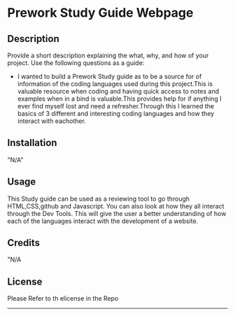 # Prework Study Guide Webpage

## Description

Provide a short description explaining the what, why, and how of your project. Use the following questions as a guide:

- I wanted to build a Prework Study guide as to be a source for of information of the coding languages used during this project.This is valuable resource when coding and having quick access to notes and examples when in a bind is valuable.This provides help for if anything I ever find myself lost and need a refresher.Through this I learned the basics of 3 different and interesting coding languages and how they interact with eachother.

## Installation

"N/A"

## Usage

This Study guide can be used as a reviewing tool to go through HTML,CSS,github and Javascript. You can also look at how they all interact through the Dev Tools. This will give the user a better understanding of how each of the languages interact with the development of a website.


## Credits

"N/A

## License

Please Refer to th elicense in the Repo

---

